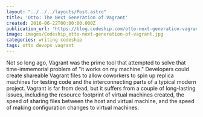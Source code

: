 ```yaml
---
layout: "../../../layouts/Post.astro"
title: 'Otto: The Next Generation of Vagrant'
created: 2016-06-22T00:00:00.000Z
publication_url: 'https://blog.codeship.com/otto-next-generation-vagrant/'
image: images/Codeship_otto-next-generation-of-vagrant.jpg
categories: writing codeship
tags: otto devops vagrant
---
```


Not so long ago, Vagrant was the prime tool that attempted to solve that time-immemorial problem of "it works on my machine." Developers could create shareable Vagrant files to allow coworkers to spin up replica machines for testing code and the interconnecting parts of a typical modern project. Vagrant is far from dead, but it suffers from a couple of long-lasting issues, including the resource footprint of virtual machines created, the speed of sharing files between the host and virtual machine, and the speed of making configuration changes to virtual machines.
